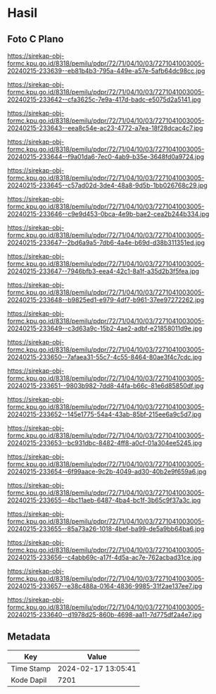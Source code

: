 # Hasil

## Foto C Plano

https://sirekap-obj-formc.kpu.go.id/8318/pemilu/pdpr/72/71/04/10/03/7271041003005-20240215-233639--eb81b4b3-795a-449e-a57e-5afb64dc98cc.jpg

https://sirekap-obj-formc.kpu.go.id/8318/pemilu/pdpr/72/71/04/10/03/7271041003005-20240215-233642--cfa3625c-7e9a-417d-badc-e5075d2a5141.jpg

https://sirekap-obj-formc.kpu.go.id/8318/pemilu/pdpr/72/71/04/10/03/7271041003005-20240215-233643--eea8c54e-ac23-4772-a7ea-18f28dcac4c7.jpg

https://sirekap-obj-formc.kpu.go.id/8318/pemilu/pdpr/72/71/04/10/03/7271041003005-20240215-233644--f9a01da6-7ec0-4ab9-b35e-3648fd0a9724.jpg

https://sirekap-obj-formc.kpu.go.id/8318/pemilu/pdpr/72/71/04/10/03/7271041003005-20240215-233645--c57ad02d-3de4-48a8-9d5b-1bb026768c29.jpg

https://sirekap-obj-formc.kpu.go.id/8318/pemilu/pdpr/72/71/04/10/03/7271041003005-20240215-233646--c9e9d453-0bca-4e9b-bae2-cea2b244b334.jpg

https://sirekap-obj-formc.kpu.go.id/8318/pemilu/pdpr/72/71/04/10/03/7271041003005-20240215-233647--2bd6a9a5-7db6-4a4e-b69d-d38b311351ed.jpg

https://sirekap-obj-formc.kpu.go.id/8318/pemilu/pdpr/72/71/04/10/03/7271041003005-20240215-233647--7946bfb3-eea4-42c1-8a1f-a35d2b3f5fea.jpg

https://sirekap-obj-formc.kpu.go.id/8318/pemilu/pdpr/72/71/04/10/03/7271041003005-20240215-233648--b9825ed1-e979-4df7-b961-37ee97272262.jpg

https://sirekap-obj-formc.kpu.go.id/8318/pemilu/pdpr/72/71/04/10/03/7271041003005-20240215-233649--c3d63a9c-15b2-4ae2-adbf-e21858011d9e.jpg

https://sirekap-obj-formc.kpu.go.id/8318/pemilu/pdpr/72/71/04/10/03/7271041003005-20240215-233650--7afaea31-55c7-4c55-8464-80ae3f4c7cdc.jpg

https://sirekap-obj-formc.kpu.go.id/8318/pemilu/pdpr/72/71/04/10/03/7271041003005-20240215-233651--9803b982-7dd8-44fa-b66c-81e6d85850df.jpg

https://sirekap-obj-formc.kpu.go.id/8318/pemilu/pdpr/72/71/04/10/03/7271041003005-20240215-233652--145e1775-54a4-43ab-85bf-215ee6a9c5d7.jpg

https://sirekap-obj-formc.kpu.go.id/8318/pemilu/pdpr/72/71/04/10/03/7271041003005-20240215-233653--bc931dbc-8482-4ff8-a0cf-01a304ee5245.jpg

https://sirekap-obj-formc.kpu.go.id/8318/pemilu/pdpr/72/71/04/10/03/7271041003005-20240215-233654--6f99aace-9c2b-4049-ad30-40b2e9f659a6.jpg

https://sirekap-obj-formc.kpu.go.id/8318/pemilu/pdpr/72/71/04/10/03/7271041003005-20240215-233655--4bc11aeb-6487-4ba4-bc1f-3b65c9f37a3c.jpg

https://sirekap-obj-formc.kpu.go.id/8318/pemilu/pdpr/72/71/04/10/03/7271041003005-20240215-233655--85a73a26-1018-4bef-ba99-de5a9bb64ba6.jpg

https://sirekap-obj-formc.kpu.go.id/8318/pemilu/pdpr/72/71/04/10/03/7271041003005-20240215-233656--c4abb69c-a17f-4d5a-ac7e-762acbad31ce.jpg

https://sirekap-obj-formc.kpu.go.id/8318/pemilu/pdpr/72/71/04/10/03/7271041003005-20240215-233657--e38c488a-0164-4836-9985-31f2ae137ee7.jpg

https://sirekap-obj-formc.kpu.go.id/8318/pemilu/pdpr/72/71/04/10/03/7271041003005-20240215-233640--d1978d25-860b-4698-aa11-7d775df2a4e7.jpg


## Metadata

| Key        | Value               |
| ---------- | ------------------- |
| Time Stamp | 2024-02-17 13:05:41 |
| Kode Dapil | 7201                |



